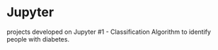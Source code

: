 # Jupyter
 projects developed on Jupyter
#1 - Classification Algorithm to identify people with diabetes.
